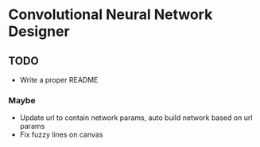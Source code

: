 #  Convolutional Neural Network Designer

## TODO
* Write a proper README

### Maybe
* Update url to contain network params, auto build network based on url params
* Fix fuzzy lines on canvas
